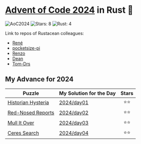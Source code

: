 # [Advent of Code 2024](https://adventofcode.com/2024) in Rust 🦀

![AoC2024](https://img.shields.io/badge/Advent_of_Code-2024-blue)
![Stars: 8](https://img.shields.io/badge/Stars-8%20%20⭐-darkorchid)
![Rust: 4](https://img.shields.io/badge/Rust-4-aquamarine?logo=Rust)


Link to repos of Rustacean colleagues:
- [René](https://github.com/rene-d/advent-of-rust/)
- [pocketsize-pi](https://github.com/pocketsize-pi/AoC2024)
- [Renzo](https://github.com/L4pr/AOC-2024-rust)
- [Dean](https://github.com/dk850/aoc-rust-24)
- [Tom-Drs](https://github.com/tdameros/advent-of-code-2024)


## My Advance for 2024

Puzzle | My Solution for the Day | Stars
| -- | ----              | :----: 
| [Historian Hysteria](https://adventofcode.com/2024/day/1) |  [2024/day01](./day01/)  | ⭐⭐ |
| [Red-Nosed Reports](https://adventofcode.com/2024/day/2) |  [2024/day02](./day02/)  | ⭐⭐ |
| [Mull It Over](https://adventofcode.com/2024/day/3) |  [2024/day03](./day03/)  | ⭐⭐ |
| [Ceres Search](https://adventofcode.com/2024/day/4) | [2024/day04](./day04/)  | ⭐⭐ |


